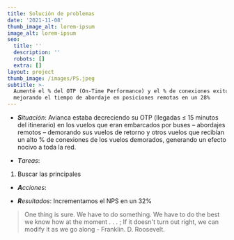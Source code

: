```yaml
---
title: Solución de problemas
date: '2021-11-08'
thumb_image_alt: lorem-ipsum
image_alt: lorem-ipsum
seo:
  title: ''
  description: ''
  robots: []
  extra: []
layout: project
thumb_image: /images/PS.jpeg
subtitle: >-
  Aumenté el % del OTP (On-Time Performance) y el % de conexiones exitosas
  mejorando el tiempo de abordaje en posiciones remotas en un 28%
---
```

*   ***S**ituación*: Avianca estaba decreciendo su OTP (llegadas ≤ 15 minutos del itinerario) en los vuelos que eran embarcados por buses – abordajes remotos – demorando sus vuelos de retorno y otros vuelos que recibían un alto % de conexiones de los vuelos demorados, generando un efecto nocivo a toda la red.

<!---->

*   ***T**areas*:

1.  Buscar las principales

*   ***A**cciones*:

<!---->

*   ***R**esultados*: Incrementamos el NPS en un 32%

> One thing is sure. We have to do something. We have to do the best we know how at the moment . . . ; If it doesn't turn out right, we can modify it as we go along - Franklin. D. Roosevelt.
